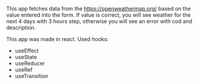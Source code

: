 This app fetches data from the https://openweathermap.org/ based on the value entered into the form. If value is correct, you will see weather for the next 4 days with 3 hours step, otherwise you will see an error with cod and description.

This app was made in react. Used hooks:
- useEffect
- useState
- useReducer
- useRef
- useTransition
